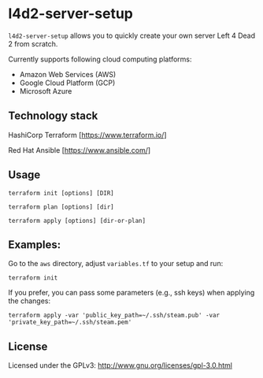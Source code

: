 # l4d2-server-setup

`l4d2-server-setup` allows you to quickly create your own server Left 4 Dead 2 from scratch.

Currently supports following cloud computing platforms:

- Amazon Web Services (AWS)
- Google Cloud Platform (GCP)
- Microsoft Azure

## Technology stack

HashiCorp Terraform [https://www.terraform.io/]

Red Hat Ansible [https://www.ansible.com/]

## Usage

```
terraform init [options] [DIR]
```

```
terraform plan [options] [dir]
```

```
terraform apply [options] [dir-or-plan]
```

## Examples:

Go to the `aws` directory, adjust `variables.tf` to your setup and run:
```
terraform init
```

If you prefer, you can pass some parameters (e.g., ssh keys) when applying the changes:
```
terraform apply -var 'public_key_path=~/.ssh/steam.pub' -var 'private_key_path=~/.ssh/steam.pem'
```

## License

Licensed under the GPLv3: http://www.gnu.org/licenses/gpl-3.0.html
